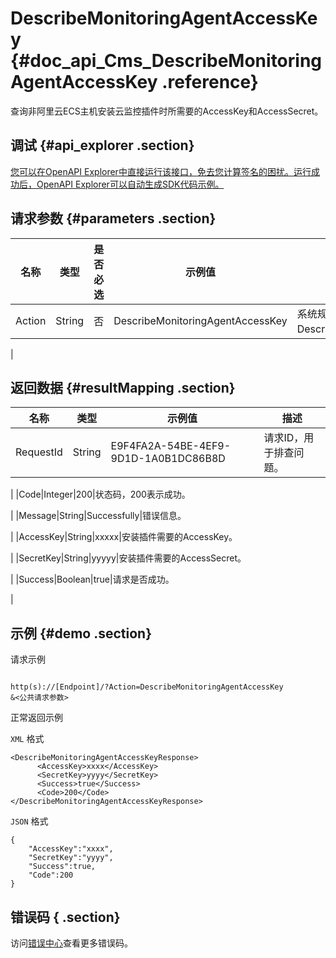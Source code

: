 # DescribeMonitoringAgentAccessKey {#doc_api_Cms_DescribeMonitoringAgentAccessKey .reference}

查询非阿里云ECS主机安装云监控插件时所需要的AccessKey和AccessSecret。

## 调试 {#api_explorer .section}

[您可以在OpenAPI Explorer中直接运行该接口，免去您计算签名的困扰。运行成功后，OpenAPI Explorer可以自动生成SDK代码示例。](https://api.aliyun.com/#product=Cms&api=DescribeMonitoringAgentAccessKey&type=RPC&version=2019-01-01)

## 请求参数 {#parameters .section}

|名称|类型|是否必选|示例值|描述|
|--|--|----|---|--|
|Action|String|否|DescribeMonitoringAgentAccessKey|系统规定参数。取值：DescribeMonitoringAgentAccessKey。

 |

## 返回数据 {#resultMapping .section}

|名称|类型|示例值|描述|
|--|--|---|--|
|RequestId|String|E9F4FA2A-54BE-4EF9-9D1D-1A0B1DC86B8D|请求ID，用于排查问题。

 |
|Code|Integer|200|状态码，200表示成功。

 |
|Message|String|Successfully|错误信息。

 |
|AccessKey|String|xxxxx|安装插件需要的AccessKey。

 |
|SecretKey|String|yyyyy|安装插件需要的AccessSecret。

 |
|Success|Boolean|true|请求是否成功。

 |

## 示例 {#demo .section}

请求示例

``` {#request_demo}

http(s)://[Endpoint]/?Action=DescribeMonitoringAgentAccessKey
&<公共请求参数>

```

正常返回示例

`XML` 格式

``` {#xml_return_success_demo}
<DescribeMonitoringAgentAccessKeyResponse>
      <AccessKey>xxxx</AccessKey>
      <SecretKey>yyyy</SecretKey>
      <Success>true</Success>
      <Code>200</Code>
</DescribeMonitoringAgentAccessKeyResponse>
```

`JSON` 格式

``` {#json_return_success_demo}
{
	"AccessKey":"xxxx",
	"SecretKey":"yyyy",
	"Success":true,
	"Code":200
}
```

## 错误码 { .section}

访问[错误中心](https://error-center.aliyun.com/status/product/Cms)查看更多错误码。

